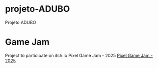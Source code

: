 # projeto-ADUBO
Projeto ADUBO

# Game Jam
Project to participate on itch.io Pixel Game Jam - 2025
[Pixel Game Jam - 2025](https://itch.io/jam/-pixel-game-jam-2025)
